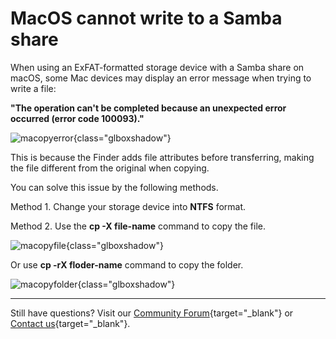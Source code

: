 # MacOS cannot write to a Samba share

When using an ExFAT-formatted storage device with a Samba share on macOS, some Mac devices may display an error message when trying to write a file: 

**"The operation can't be completed because an unexpected error occurred (error code 100093)."**

![macopyerror](https://static.gl-inet.com/docs/router/en/4/tutorials/network_storage/macos_cannot_write_samba/macopyerror.jpg){class="glboxshadow"}

This is because the Finder adds file attributes before transferring, making the file different from the original when copying.

You can solve this issue by the following methods.

Method 1. Change your storage device into **NTFS** format.

Method 2. Use the **cp -X file-name** command to copy the file.

![macopyfile](https://static.gl-inet.com/docs/router/en/4/tutorials/network_storage/macos_cannot_write_samba/macopyfile.png){class="glboxshadow"}

Or use **cp -rX floder-name** command to copy the folder.

![macopyfolder](https://static.gl-inet.com/docs/router/en/4/tutorials/network_storage/macos_cannot_write_samba/macopyfolder.png){class="glboxshadow"}

---

Still have questions? Visit our [Community Forum](https://forum.gl-inet.com){target="_blank"} or [Contact us](https://www.gl-inet.com/contacts/){target="_blank"}.